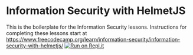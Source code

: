 # Information Security with HelmetJS

This is the boilerplate for the Information Security lessons. Instructions for completing these lessons start at https://www.freecodecamp.org/learn/information-security/information-security-with-helmetjs/
[![Run on Repl.it](https://repl.it/badge/github/ultrastar3/boilerplate-infosec-main.git)](https://repl.it/github/ultrastar3/boilerplate-infosec-main.git)
